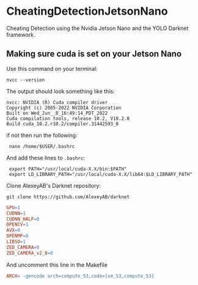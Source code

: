 # CheatingDetectionJetsonNano
Cheating Detection using the Nvidia Jetson Nano and the YOLO Darknet framework.

## Making sure cuda is set on your Jetson Nano
Use this command on your terminal:
```Shell
nvcc --version
```
The output should look something like this:
```Shell
nvcc: NVIDIA (R) Cuda compiler driver
Copyright (c) 2005-2022 NVIDIA Corporation
Built on Wed_Jun__8_16:49:14_PDT_2022
Cuda compilation tools, release 10.2, V10.2.0
Build cuda_10.2.r10.2/compiler.31442593_0
```

if not then run the following:
```Shell
 nano /home/$USER/.bashrc
```
And add these lines to ```.bashrc```:
```Vim
 export PATH="/usr/local/cuda-X.X/bin:$PATH"
 export LD_LIBRARY_PATH="/usr/local/cuda-X.X/lib64:$LD_LIBRARY_PATH"
```


Clone AlexeyAB's Darknet repository:

```Shell
git clone https://github.com/AlexeyAB/darknet
```

```Makefile
GPU=1
CUDNN=1
CUDNN_HALF=0
OPENCV=1
AVX=0
OPENMP=0
LIBSO=1
ZED_CAMERA=0
ZED_CAMERA_v2_8=0
```

And uncomment this line in the Makefile
```Makefile
ARCH= -gencode arch=compute_53,code=[sm_53,compute_53]
```
